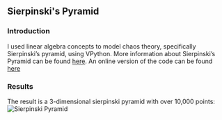 ﻿
## Sierpinski's Pyramid
### Introduction
I used linear algebra concepts to model chaos theory, specifically Sierpinski’s pyramid, using VPython. More information about Sierpinski’s Pyramid can be found [here](https://en.wikipedia.org/wiki/Sierpi%C5%84ski_triangle). 
An online version of the code can be found [here](https://trinket.io/glowscript/06a1627be1)

### Results
The result is a 3-dimensional sierpinski pyramid with over 10,000 points:
![Sierpinski Pyramid](https://drive.google.com/file/d/1-xmWGuAFwjONGjCBtOU81uBiT_C3_EwD/view?usp=sharinghttps://drive.google.com/file/d/1-xmWGuAFwjONGjCBtOU81uBiT_C3_EwD/view?usp=sharing)


